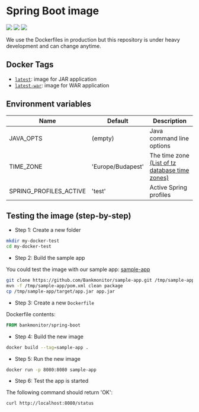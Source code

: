 # Spring Boot image

[![](https://img.shields.io/docker/stars/bankmonitor/spring-boot.svg)](https://hub.docker.com/r/bankmonitor/spring-boot/ 'Docker hub')
[![](https://img.shields.io/docker/pulls/bankmonitor/spring-boot.svg)](https://hub.docker.com/r/bankmonitor/spring-boot/ 'Docker hub')
[![](https://images.microbadger.com/badges/image/bankmonitor/spring-boot.svg)](https://microbadger.com/images/bankmonitor/spring-boot "Get your own image badge on microbadger.com")

We use the Dockerfiles in production but this repository is under heavy development and can change anytime.

## Docker Tags

- [`latest`](https://github.com/Bankmonitor/docker/blob/master/Dockerfile): image for JAR application
- [`latest-war`](https://github.com/Bankmonitor/docker/blob/war/Dockerfile): image for WAR application

## Environment variables

Name                    | Default                 | Description
------------------------|-------------------------|------------------------------------
JAVA_OPTS               | (empty)                 | Java command line options
TIME_ZONE               | 'Europe/Budapest'       | The time zone [(List of tz database time zones)](https://en.wikipedia.org/wiki/List_of_tz_database_time_zones)
SPRING_PROFILES_ACTIVE  | 'test'                  | Active Spring profiles

## Testing the image (step-by-step)


* Step 1: Create a new folder

```bash
mkdir my-docker-test
cd my-docker-test
```

* Step 2: Build the sample app

You could test the image with our sample app: [sample-app](https://github.com/Bankmonitor/sample-app)

```bash
git clone https://github.com/Bankmonitor/sample-app.git /tmp/sample-app
mvn -f /tmp/sample-app/pom.xml clean package
cp /tmp/sample-app/target/app.jar app.jar
```

* Step 3: Create a new `Dockerfile`

Dockerfile contents:

```Dockerfile
FROM bankmonitor/spring-boot
```

* Step 4: Build the new image

```bash
docker build --tag=sample-app .
```

* Step 5: Run the new image

```bash
docker run -p 8080:8080 sample-app
```

* Step 6: Test the app is started

The following command should return 'OK':

```bash
curl http://localhost:8080/status
```
